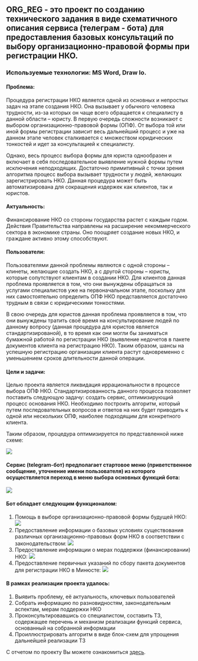 ## ORG_REG - это проект по созданию технического задания в виде схематичного описания сервиса (телеграм - бота) для предоставления базовых консультаций по выбору организационно-правовой формы при регистрации НКО.
### Используемые технологии: MS Word, Draw Io.

#### Проблема:
   Процедура регистрации НКО является одной из основных и непростых задач на этапе создания НКО. Она вызывает у обычного человека трудности, из-за которых он чаще всего обращается к специалисту в данной области – юристу. В первую очередь сложности возникают с выбором организационно-правовой формы (ОПФ). От выбора той или иной формы регистрации зависит весь дальнейший процесс и уже на данном этапе человек сталкивается с множеством юридических тонкостей и идет за консультацией к специалисту. 
   
   Однако, весь процесс выбора формы для юриста однообразен и включает в себя последовательное выявление нужной формы путем исключения неподходящих. Достаточно примитивный с точки зрения алгоритма процесс выбора вызывает трудности у людей, желающих зарегистрировать НКО. Данная процедура может быть автоматизирована для сокращения издержек как клиентов, так и юристов. 
   
#### Актуальность:
   Финансирование НКО со стороны государства растет с каждым годом. Действия Правительства направлены на расширение некоммерческого сектора в экономике страны. Оно поощряет создание новых НКО, и граждане активно этому способствуют. 
   
####  Пользователи:
Пользователями данной проблемы являются с одной стороны – клинеты, желающие создать НКО, а с другой стороны – юристы, которые сопутствуют клиентам в создании НКО. Для клиентов данная проблема проявляется в том, что они вынуждены обращаться за услугами специалистов уже на первоначальном этапе, поскольку для них самостоятельно определить ОПФ НКО представляется достаточно трудным в связи с юридическими тонкостями.

В свою очередь для юристов данная проблема проявляется в том, что они вынуждены тратить своё время на консультирование людей по данному вопросу (данная процедура для юристов является стандартизированой), в то время как они могли бы заниматься бумажной работой по регистрации НКО (выявление недочетов в пакете документов клиента на регистрацию НКО). Таким образом, шансы на успешную регистрацию организации клиента растут одновременно с уменьшением сроков длительности данной операции. 

#### Цели и задачи:
Целью проекта является ликвидация иррациональности в процессе выбора ОПФ НКО. Стандартизированность данного процесса позволяет поставить следующую задачу: создать сервис, оптимизирующий процесс основания НКО. Необходимо построить алгоритм, который путем последовательных вопросов и ответов на них будет приводить к одной или нескольких ОПФ, наиболее подходящим для конкретного клиента. 

Таким образом, процедура оптимизируется по представленной ниже схеме:

![](https://github.com/maxzhrvl/projects/blob/main/bachelor_FEFU_HSE/ORG_REG/%D0%9F%D1%80%D0%BE%D1%86%D0%B5%D1%81%D1%81%20%D0%BE%D0%BF%D1%82%D0%B8%D0%BC%D0%B8%D0%B7%D0%B0%D1%86%D0%B8%D0%B8.png)

#### Сервис (telegram-бот) предполагает стартовое меню (приветственное сообщение, уточнение имени пользователя) из которого осуществляется переход в меню выбора основных функций бота:
![](https://github.com/maxzhrvl/projects/blob/main/bachelor_FEFU_HSE/ORG_REG/%D0%A1%D1%82%D0%B0%D1%80%D1%82%D0%BE%D0%B2%D0%BE%D0%B5%20%D0%BC%D0%B5%D0%BD%D1%8E%20%D0%B1%D0%BE%D1%82%D0%B0.png)

#### Бот обладает следующим функционалом:
1. Помощь в выборе организационно-правовой формы будущей НКО:
![](https://github.com/maxzhrvl/projects/blob/main/bachelor_FEFU_HSE/ORG_REG/%D0%A4%D1%83%D0%BD%D0%BA%D1%86%D0%B8%D1%8F%20%E2%84%961.png)
2. Предоставление информации о базовых условиях существования различных организационно-правовых форм НКО в соответствии с законодательством:
![](https://github.com/maxzhrvl/projects/blob/main/bachelor_FEFU_HSE/ORG_REG/%D0%A4%D1%83%D0%BD%D0%BA%D1%86%D0%B8%D1%8F%20%E2%84%962.png)
3. Предоставление информации о мерах поддержки (финансировании) НКО:
![](https://github.com/maxzhrvl/projects/blob/main/bachelor_FEFU_HSE/ORG_REG/%D0%A4%D1%83%D0%BD%D0%BA%D1%86%D0%B8%D1%8F%20%E2%84%963.png)
4. Предоставление первичных указаний по сбору пакета документов для регистрации НКО в Минюсте:
![](https://github.com/maxzhrvl/projects/blob/main/bachelor_FEFU_HSE/ORG_REG/%D0%A4%D1%83%D0%BD%D0%BA%D1%86%D0%B8%D1%8F%20%E2%84%964.png)

#### В рамках реализации проекта удалось:
1. Выявить проблему, её актуальность, ключевых пользователей
2. Cобрать информацию по разновидностям, законодательным аспектам, мерам поддержки НКО
3. Проконсультировавшись со специалистом, составить ТЗ, содержащее перечень и механизм реализации функций сервиса, основанный на собранной информации
4. Проиллюстрировать алгоритм в виде блок-схем для упрощения дальнейшей реализации ТЗ

С отчетом по проекту Вы можете ознакомиться [здесь]().

